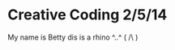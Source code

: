 Creative Coding 2/5/14
==============================
My name is Betty
dis is a rhino
  ^..^
 ( /\ )

